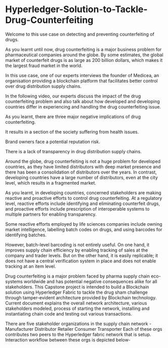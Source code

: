 # Hyperledger-Solution-to-Tackle-Drug-Counterfeiting
Welcome to this use case on detecting and preventing counterfeiting of drugs.

 

As you learnt until now, drug counterfeiting is a major business problem for pharmaceutical companies around the globe. By some estimates, the global market of counterfeit drugs is as large as 200 billion dollars, which makes it the largest fraud market in the world.

 

In this use case, one of our experts interviews the founder of Medicea, an organisation providing a blockchain platform that facilitates better control over drug distribution supply chains.

 

In the following video, our experts discuss the impact of the drug counterfeiting problem and also talk about how developed and developing countries differ in experiencing and handling the drug counterfeiting issue.


As you learnt, there are three major negative implications of drug counterfeiting. 

It results in a section of the society suffering from health issues. 

Brand owners face a potential reputation risk. 

There is a lack of transparency in drug distribution supply chains.

Around the globe, drug counterfeiting is not a huge problem for developed countries, as they have limited distributors with deep market presence and there has been a consolidation of distributors over the years. In contrast, developing countries have a large number of distributors, even at the city level, which results in a fragmented market.


As you learnt, in developing countries, concerned stakeholders are making reactive and proactive efforts to control drug counterfeiting. At a regulatory level, reactive efforts include identifying and eliminating counterfeit drugs, and proactive efforts include prescription of interoperable systems to multiple partners for enabling transparency.

 

Some reactive efforts employed by life sciences companies include owning market intelligence, labelling batch codes on drugs, and using barcodes for identifying batches.

 

However, batch-level barcoding is not entirely useful. On one hand, it improves supply chain efficiency by enabling tracking of sales at the company and trader levels. But on the other hand, it is easily replicable; it does not have a central verification system in place and does not enable tracking at an item level.


Drug counterfeiting is a major problem faced by pharma supply chain eco-systems worldwide and has potential negative consequences alike for all stakeholders. This Capstone project is intended to build a Blockchain solution using Hyperledger Fabric to tackle the drug sham challenge through tamper-evident architecture provided by Blockchain technology. Current document explains the overall network architecture, various stakeholders modeled, process of starting the network, installing and instantiating chain code and testing out various transactions.


There are five stakeholder organizations in the supply chain network -
 Manufacturer  Distributor
 Retailer
 Consumer
 Transporter
Each of these orgs contributes two peers to the Hyperledger fabric network that is setup. Interaction workflow between these orgs is depicted below-


